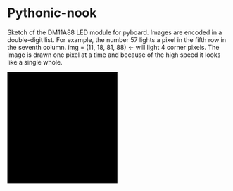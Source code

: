 # Pythonic-nook
Sketch of the DM11A88 LED module for pyboard. Images are encoded in a double-digit list. For example,
the number 57 lights a pixel in the fifth row in the seventh column.
img = (11, 18, 81, 88)  <- will light 4 corner pixels. 
The image is drawn one pixel at a time and because of the high speed it looks like a single whole.

![](Love.gif)
